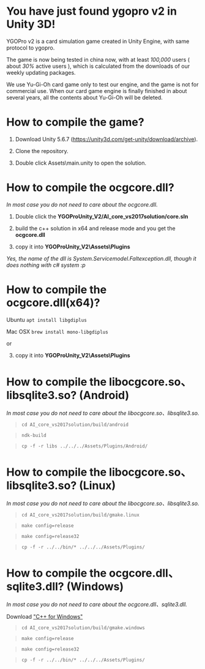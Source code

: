 # You have just found ygopro v2 in Unity 3D!

YGOPro v2 is a card simulation game created in Unity Engine, with same protocol to ygopro.

The game is now being tested in china now, with at least *100,000* users ( about *30%* active users ), which is calculated from the downloads of our weekly updating packages.

We use Yu-Gi-Oh card game only to test our engine, and the game is not for commercial use. When our card game engine is finally finished in about several years, all the contents about Yu-Gi-Oh will be deleted.

# How to compile the game?

1. Download Unity 5.6.7 (https://unity3d.com/get-unity/download/archive).

2. Clone the repository.

3. Double click Assets\main.unity to open the solution.

# How to compile the ocgcore.dll?

*In most case you do not need to care about the ocgcore.dll.*

1. Double click the **YGOProUnity_V2/AI_core_vs2017solution/core.sln**

2. build the c++ solution in x64 and release mode and you get the **ocgcore.dll**

3. copy it into **YGOProUnity_V2\Assets\Plugins**

*Yes, the name of the dll is System.Servicemodel.Faltexception.dll, though it does nothing with c# system :p*

# How to compile the ocgcore.dll(x64)?

Ubuntu
`
apt install libgdiplus
`

Mac OSX
`
brew install mono-libgdiplus
`

or

3. copy it into **YGOProUnity_V2\Assets\Plugins**

# How to compile the libocgcore.so、libsqlite3.so? (Android)

*In most case you do not need to care about the libocgcore.so、libsqlite3.so.*

> `cd AI_core_vs2017solution/build/android`

> `ndk-build`

> `cp -f -r libs ../../../Assets/Plugins/Android/`

# How to compile the libocgcore.so、libsqlite3.so? (Linux)

*In most case you do not need to care about the libocgcore.so、libsqlite3.so.*

> `cd AI_core_vs2017solution/build/gmake.linux`

> `make config=release`

> `make config=release32`

> `cp -f -r ../../bin/* ../../../Assets/Plugins/`

# How to compile the ocgcore.dll、sqlite3.dll? (Windows)

*In most case you do not need to care about the ocgcore.dll、sqlite3.dll.*

Download ["C++ for Windows"](http://www.equation.com/servlet/equation.cmd?fa=fortran)

> `cd AI_core_vs2017solution/build/gmake.windows`

> `make config=release`

> `make config=release32`

> `cp -f -r ../../bin/* ../../../Assets/Plugins/`
